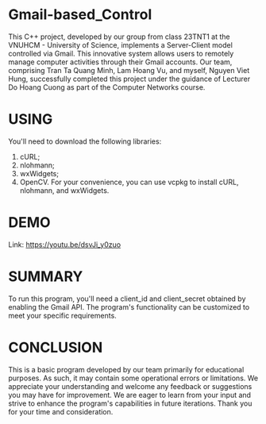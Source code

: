 # Gmail-based_Control
This C++ project, developed by our group from class 23TNT1 at the VNUHCM - University of Science, implements a Server-Client model controlled via Gmail. This innovative system allows users to remotely manage computer activities through their Gmail accounts. Our team, comprising Tran Ta Quang Minh, Lam Hoang Vu, and myself, Nguyen Viet Hung, successfully completed this project under the guidance of Lecturer Do Hoang Cuong as part of the Computer Networks course.
# USING
You'll need to download the following libraries:
1. cURL;
2. nlohmann;
3. wxWidgets;
4. OpenCV.
For your convenience, you can use vcpkg to install cURL, nlohmann, and wxWidgets.
# DEMO
Link: ⁦https://youtu.be/dsvJi_y0zuo
# SUMMARY
To run this program, you'll need a client_id and client_secret obtained by enabling the Gmail API. The program's functionality can be customized to meet your specific requirements.
# CONCLUSION
This is a basic program developed by our team primarily for educational purposes. As such, it may contain some operational errors or limitations. We appreciate your understanding and welcome any feedback or suggestions you may have for improvement. We are eager to learn from your input and strive to enhance the program's capabilities in future iterations. Thank you for your time and consideration.
